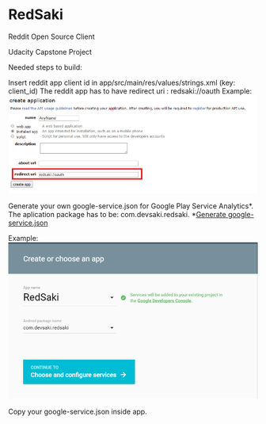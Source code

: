 # RedSaki
Reddit Open Source Client

Udacity Capstone Project

Needed steps to build:

Insert reddit app client id in app/src/main/res/values/strings.xml (key: client_id)
The reddit app has to have redirect uri : redsaki://oauth
Example:
![alt tag](https://raw.githubusercontent.com/csaki/RedSaki/master/reddit_app_creation.png)

Generate your own google-service.json for Google Play Service Analytics*. The aplication package has to be: com.devsaki.redsaki.
*[Generate google-service.json](https://developers.google.com/mobile/add?platform=android&cntapi=analytics&cnturl=https%3A%2F%2Fdevelopers.google.com%2Fanalytics%2Fdevguides%2Fcollection%2Fandroid%2Fv4%2Fapp%3Fconfigured%3Dtrue&cntlbl=Continue+Adding+Analytics&hl=es-419)

Example:
![alt tag](https://raw.githubusercontent.com/csaki/RedSaki/master/generate_google_json.png)

Copy your google-service.json inside app.



